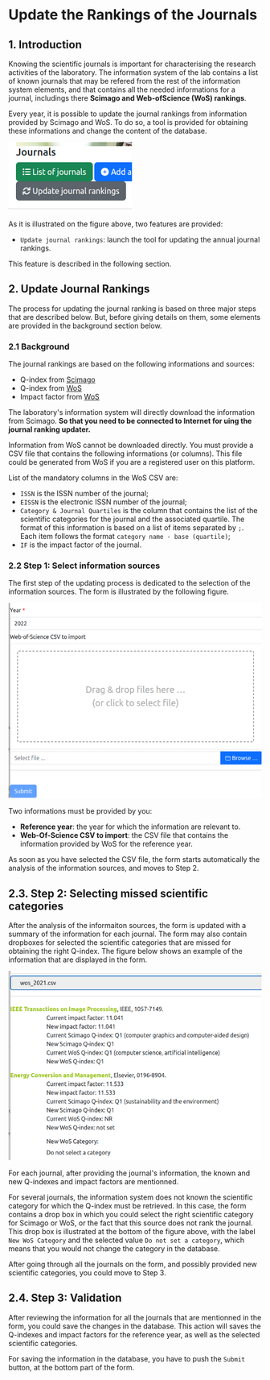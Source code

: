 # Update the Rankings of the Journals

## 1. Introduction

Knowing the scientific journals is important for characterising the research activities of the laboratory.
The information system of the lab contains a list of known journals that may be refered from the rest of the information system elements, and that contains all the needed informations for a journal, includings there **Scimago and Web-ofScience (WoS) rankings**.

Every year, it is possible to update the journal rankings from information provided by Scimago and WoS. To do so, a tool is provided for obtaining these informations and change the content of the database.

![Managing journals](journalrankingupdate1.png)

As it is illustrated on the figure above, two features are provided:

* `Update journal rankings`: launch the tool for updating the annual journal rankings.

This feature is described in the following section.

## 2. Update Journal Rankings

The process for updating the journal ranking is based on three major steps that are described below.
But, before giving details on them, some elements are provided in the background section below.

### 2.1 Background

The journal rankings are based on the following informations and sources:

* Q-index from [Scimago](https://www.scimagojr.com)
* Q-index from [WoS](https://www.webofscience.com)
* Impact factor from [WoS](https://www.webofscience.com)

The laboratory's information system will directly download the information from Scimago. **So that you need to be connected to Internet for uing the journal ranking updater.**

Information from WoS cannot be downloaded directly. You must provide a CSV file that contains the following informations (or columns). This file could be generated from WoS if you are a registered user on this platform.

List of the mandatory columns in the WoS CSV are:

* `ISSN` is the ISSN number of the journal;
* `EISSN` is the electronic ISSN number of the journal;
* `Category & Journal Quartiles` is the column that contains the list of the scientific categories for the journal and the associated quartile. The format of this information is based on a list of items separated by `;`. Each item follows the format `category name - base (quartile)`;
* `IF` is the impact factor of the journal.

### 2.2 Step 1: Select information sources

The first step of the updating process is dedicated to the selection of the information sources. The form is illustrated by the following figure.

![Select information sources](journalrankingupdate2.png)

Two informations must be provided by you:

* **Reference year**: the year for which the information are relevant to.
* **Web-Of-Science CSV to import**: the CSV file that contains the information provided by WoS for the reference year.

As soon as you have selected the CSV file, the form starts automatically the analysis of the information sources, and moves to Step 2.

## 2.3. Step 2: Selecting missed scientific categories

After the analysis of the informaiton sources, the form is updated with a summary of the information for each journal. The form may also contain dropboxes for selected the scientific categories that are missed for obtaining the right Q-index.
The figure below shows an example of the information that are displayed in the form.

![Select missed scientific cateogires](journalrankingupdate3.png)

For each journal, after providing the journal's information, the known and new Q-indexes and impact factors are mentionned.

For several journals, the information system does not known the scientific category for which the Q-index must be retrieved. In this case, the form contains a drop box in which you could select the right scientific category for Scimago or WoS, or the fact that this source does not rank the journal.
This drop box is illustrated at the bottom of the figure above, with the label `New WoS Category` and the selected value `Do not set a category`, which means that you would not change the category in the database.

After going through all the journals on the form, and possibly provided new scientific categories, you could move to Step 3.

## 2.4. Step 3: Validation

After reviewing the information for all the journals that are mentionned in the form, you could save the changes in the database.
This action will saves the Q-indexes and impact factors for the reference year, as well as the selected scientific categories.

For saving the information in the database, you have to push the `Submit` button, at the bottom part of the form.


